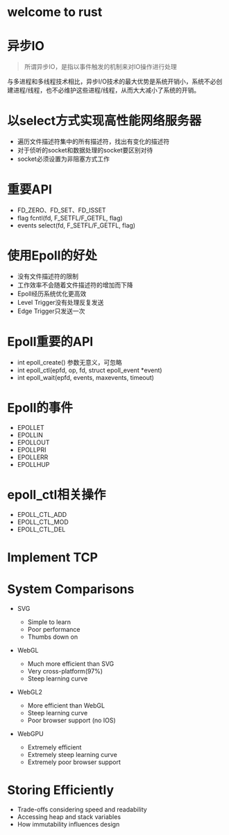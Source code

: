 # welcome to rust

# 异步IO
> 所谓异步IO，是指以事件触发的机制来对IO操作进行处理

与多进程和多线程技术相比，异步I/O技术的最大优势是系统开销小，系统不必创建进程/线程，也不必维护这些进程/线程，从而大大减小了系统的开销。

# 以select方式实现高性能网络服务器
- 遍历文件描述符集中的所有描述符，找出有变化的描述符
- 对于侦听的socket和数据处理的socket要区别对待
- socket必须设置为非阻塞方式工作

# 重要API
- FD_ZERO、FD_SET、FD_ISSET
- flag fcntl(fd, F_SETFL/F_GETFL, flag)
- events select(fd, F_SETFL/F_GETFL, flag)

# 使用Epoll的好处
- 没有文件描述符的限制
- 工作效率不会随着文件描述符的增加而下降
- Epoll经历系统优化更高效
- Level Trigger没有处理反复发送
- Edge Trigger只发送一次

# Epoll重要的API

- int epoll_create() 参数无意义，可忽略
- int epoll_ctl(epfd, op, fd, struct epoll_event *event)
- int epoll_wait(epfd, events, maxevents, timeout)

# Epoll的事件
- EPOLLET
- EPOLLIN
- EPOLLOUT
- EPOLLPRI
- EPOLLERR
- EPOLLHUP

# epoll_ctl相关操作
- EPOLL_CTL_ADD
- EPOLL_CTL_MOD
- EPOLL_CTL_DEL

# Implement TCP

# System Comparisons

- SVG 
    - Simple to learn
    - Poor performance
    - Thumbs down on 

- WebGL
    - Much more efficient than SVG
    - Very cross-platform(97%)
    - Steep learning curve

- WebGL2
    - More efficient than WebGL
    - Steep learning curve
    - Poor browser support (no IOS)

- WebGPU
    - Extremely efficient
    - Extremely steep learning curve
    - Extremely poor browser support

# Storing Efficiently
- Trade-offs considering speed and readability
- Accessing heap and stack variables
- How immutability influences design

